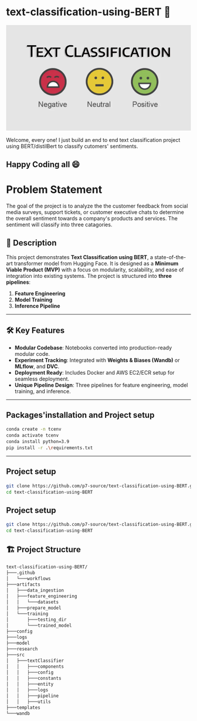 # text-classification-using-BERT :rocket:
![Project Logo](https://github.com/p7-source/text-classification-using-BERT/blob/main/ClassificationImg.png?raw=true)

Welcome, every one!
I just build an end to end text classification project using BERT/distilBert to classify cutomers' sentiments.
## Happy Coding all :smile:




# Problem Statement
The goal of the project is to analyze the the customer feedback from social media surveys, support tickets, or customer executive chats to determine the overall sentiment towards a company's products and services. The sentiment will classify into three catagories.



## 📝 Description
This project demonstrates **Text Classification using BERT**, a state-of-the-art transformer model from Hugging Face. It is designed as a **Minimum Viable Product (MVP)** with a focus on modularity, scalability, and ease of integration into existing systems. The project is structured into **three pipelines**:
1. **Feature Engineering**
2. **Model Training**
3. **Inference Pipeline**

---

## 🛠️ Key Features
- **Modular Codebase**: Notebooks converted into production-ready modular code.
- **Experiment Tracking**: Integrated with **Weights & Biases (Wandb)** or **MLflow**, and **DVC**.
- **Deployment Ready**: Includes Docker and AWS EC2/ECR setup for seamless deployment.
- **Unique Pipeline Design**: Three pipelines for feature engineering, model training, and inference.

---
## Packages'installation and Project setup
```bash
conda create -n tcenv
conda activate tcenv
conda install python=3.9
pip install -r .\requirements.txt
```
---
## Project setup 
```bash
git clone https://github.com/p7-source/text-classification-using-BERT.git
cd text-classification-using-BERT
```
## Project setup 
```bash
git clone https://github.com/p7-source/text-classification-using-BERT.git
cd text-classification-using-BERT
```
## 🏗️ Project Structure

```plaintext
text-classification-using-BERT/
├───.github
│   └───workflows
├───artifacts
│   ├───data_ingestion
│   ├───feature_engineering
│   │   └───datasets
│   ├───prepare_model
│   └───training
│       ├───testing_dir
│       └───trained_model
├───config
├───logs
├───model
├───research
├───src
│   ├───textClassifier
│   │   ├───components
│   │   ├───config
│   │   ├───constants
│   │   ├───entity
│   │   ├───logs
│   │   ├───pipeline
│   │   ├───utils
├───templates
└───wandb


